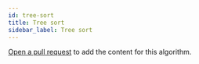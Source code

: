 ```yaml
---
id: tree-sort
title: Tree sort
sidebar_label: Tree sort
---
```


[Open a pull request](https://github.com/AllAlgorithms/algorithms/tree/master/docs/tree-sort.md) to add the content for this algorithm.